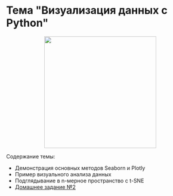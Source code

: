 # Тема "Визуализация данных c Python"

<p align="center">
  <a href="https://habr.com/ru/company/ods/blog/323210/">
    <img height="300" src="https://miro.medium.com/max/1305/1*mN1oy2M6X5pPeIkZXLTDeg.jpeg">
  </a>
</p>

Содержание темы:
* Демонстрация основных методов Seaborn и Plotly
* Пример визуального анализа данных
* Подглядывание в n-мерное пространство с t-SNE
* [Домашнее задание №2](topic02_visual_analysis/assignment)
